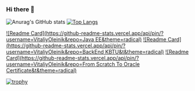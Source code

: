 ### Hi there 👋

![Anurag's GitHub stats](https://github-readme-stats.vercel.app/api?username=VitaliyOleinik&show_icons=true&theme=radical)
[![Top Langs](https://github-readme-stats.vercel.app/api/top-langs/?username=VitaliyOleinik&langs_count=10&layout=compact&theme=radical)](https://github.com/anuraghazra/github-readme-stats&theme=radical)


[![Readme Card](https://github-readme-stats.vercel.app/api/pin/?username=VitaliyOleinik&repo=Java EE&theme=radical)](https://github.com/VitaliyOleinik/Java-EE)
[![Readme Card](https://github-readme-stats.vercel.app/api/pin/?username=VitaliyOleinik&repo=BackEnd KBTU&t&theme=radical)](https://github.com/VitaliyOleinik/BackEnd-KBTU)
[![Readme Card](https://github-readme-stats.vercel.app/api/pin/?username=VitaliyOleinik&repo=From Scratch To Oracle Certificate&t&theme=radical)](https://github.com/VitaliyOleinik/FromScratchToOracleCertificate)


[![trophy](https://github-profile-trophy.vercel.app/?username=VitaliyOleinik&margin-w=29&theme=juicyfresh)](https://github.com/ryo-ma/github-profile-trophy)

<!--
**VitaliyOleinik/VitaliyOleinik** is a ✨ _special_ ✨ repository because its `README.md` (this file) appears on your GitHub profile.

Here are some ideas to get you started:

- 🔭 I’m currently working on ...
- 🌱 I’m currently learning ...
- 👯 I’m looking to collaborate on ...
- 🤔 I’m looking for help with ...
- 💬 Ask me about ...
- 📫 How to reach me: ...
- 😄 Pronouns: ...
- ⚡ Fun fact: ...
(https://github-readme-stats.vercel.app/api?username=vitaliyoleinik)](https://github.com/anuraghazra/github-readme-stats)
-->
